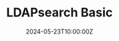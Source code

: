 ---
title: "LDAPsearch Basic"
date: 2024-05-23T10:00:00Z
command: |
    ldapsearch -H ldap://10.10.10.1 -x -b "DC=domaincontroller,DC=local" 'objectClass=User' sAMAccountName | grep "sAMAccountName" | awk '{print $2}'
tags: ["LDAP", "SAMAccount", "Enumeration", "Windows"]
draft: false
---